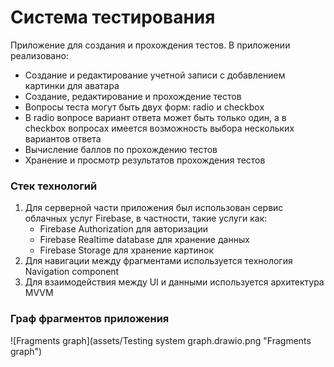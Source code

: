 # Система тестирования
Приложение для создания и прохождения тестов. В приложении реализовано:
- Создание и редактирование учетной записи с добавлением картинки для аватара
- Создание, редактирование и прохождение тестов
- Вопросы теста могут быть двух форм: radio и checkbox
- В radio вопросе вариант ответа может быть только один, а в checkbox вопросах имеется возможность выбора нескольких вариантов ответа
- Вычисление баллов по прохождению тестов
- Хранение и просмотр результатов прохождения тестов

### Стек технологий
1. Для серверной части приложения был использован сервис облачных услуг Firebase, в частности, такие услуги как: 
	- Firebase Authorization для авторизации
	- Firebase Realtime database для хранение данных
	- Firebase Storage	для хранение картинок
2. Для навигации между фрагментами используется технология Navigation component
3. Для взаимодействия между UI и данными используется архитектура MVVM

### Граф фрагментов приложения
![Fragments graph](assets/Testing system graph.drawio.png "Fragments graph")
